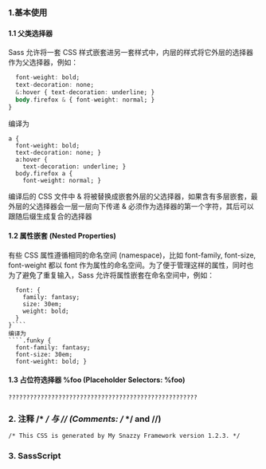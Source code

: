 ### 1.基本使用
#### 1.1 父类选择器
Sass 允许将一套 CSS 样式嵌套进另一套样式中，内层的样式将它外层的选择器作为父选择器，例如：
```` a {
  font-weight: bold;
  text-decoration: none;
  &:hover { text-decoration: underline; }
  body.firefox & { font-weight: normal; }
}
````
编译为
````
a {
  font-weight: bold;
  text-decoration: none; }
  a:hover {
    text-decoration: underline; }
  body.firefox a {
    font-weight: normal; }
````

编译后的 CSS 文件中 & 将被替换成嵌套外层的父选择器，如果含有多层嵌套，最外层的父选择器会一层一层向下传递
& 必须作为选择器的第一个字符，其后可以跟随后缀生成复合的选择器

#### 1.2 属性嵌套 (Nested Properties)
有些 CSS 属性遵循相同的命名空间 (namespace)，比如 font-family, font-size, font-weight 都以 font 作为属性的命名空间。为了便于管理这样的属性，同时也为了避免了重复输入，Sass 允许将属性嵌套在命名空间中，例如：
````.funky {
  font: {
    family: fantasy;
    size: 30em;
    weight: bold;
  }
}````
编译为
````.funky {
  font-family: fantasy;
  font-size: 30em;
  font-weight: bold; }
````

#### 1.3 占位符选择器 %foo (Placeholder Selectors: %foo)
````
?????????????????????????????????????????????????????
````
### 2. 注释 /* */ 与 // (Comments: /* */ and //)
````/* This CSS is generated by My Snazzy Framework version 1.2.3. */````
### 3. SassScript